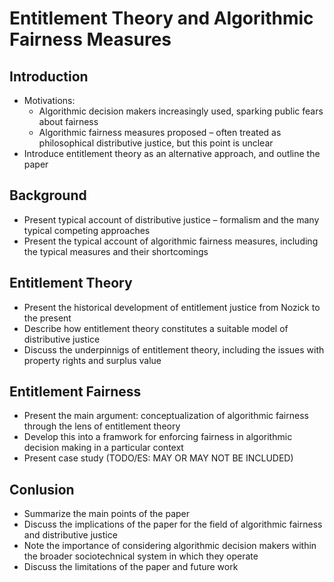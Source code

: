 # Entitlement Theory and Algorithmic Fairness Measures

## Introduction
 - Motivations: 
   - Algorithmic decision makers increasingly used, sparking public fears about fairness
   - Algorithmic fairness measures proposed – often treated as philosophical distributive justice, but this point is unclear
 - Introduce entitlement theory as an alternative approach, and outline the paper

## Background
 - Present typical account of distributive justice – formalism and the many typical competing approaches
 - Present the typical account of algorithmic fairness measures, including the typical measures and their shortcomings

## Entitlement Theory
 - Present the historical development of entitlement justice from Nozick to the present
 - Describe how entitlement theory constitutes a suitable model of distributive justice
 - Discuss the underpinnigs of entitlement theory, including the issues with property rights and surplus value

## Entitlement Fairness
 - Present the main argument: conceptualization of algorithmic fairness through the lens of entitlement theory
 - Develop this into a framwork for enforcing fairness in algorithmic decision making in a particular context
 - Present case study (TODO/ES: MAY OR MAY NOT BE INCLUDED)

## Conlusion
 - Summarize the main points of the paper
 - Discuss the implications of the paper for the field of algorithmic fairness and distributive justice
 - Note the importance of considering algorithmic decision makers within the broader sociotechnical system in which they operate
 - Discuss the limitations of the paper and future work
